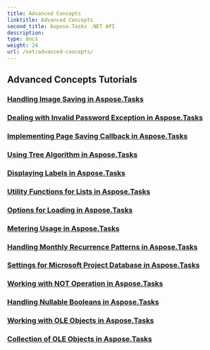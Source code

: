 ```yaml
---
title: Advanced Concepts
linktitle: Advanced Concepts
second_title: Aspose.Tasks .NET API
description: 
type: docs
weight: 24
url: /net/advanced-concepts/
---
```


## Advanced Concepts Tutorials
### [Handling Image Saving in Aspose.Tasks](./image-saving/)
### [Dealing with Invalid Password Exception in Aspose.Tasks](./invalid-password-exception/)
### [Implementing Page Saving Callback in Aspose.Tasks](./page-saving-callback/)
### [Using Tree Algorithm in Aspose.Tasks](./tree-algorithm/)
### [Displaying Labels in Aspose.Tasks](./label-display/)
### [Utility Functions for Lists in Aspose.Tasks](./list-utility-functions/)
### [Options for Loading in Aspose.Tasks](./loading-options/)
### [Metering Usage in Aspose.Tasks](./metering-usage/)
### [Handling Monthly Recurrence Patterns in Aspose.Tasks](./monthly-recurrence-patterns/)
### [Settings for Microsoft Project Database in Aspose.Tasks](./msp-database-settings/)
### [Working with NOT Operation in Aspose.Tasks](./not-operation/)
### [Handling Nullable Booleans in Aspose.Tasks](./nullable-booleans/)
### [Working with OLE Objects in Aspose.Tasks](./ole-objects/)
### [Collection of OLE Objects in Aspose.Tasks](./ole-object-collection/)